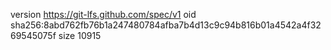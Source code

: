 version https://git-lfs.github.com/spec/v1
oid sha256:8abd762fb76b1a247480784afba7b4d13c9c94b816b01a4542a4f3269545075f
size 10915

